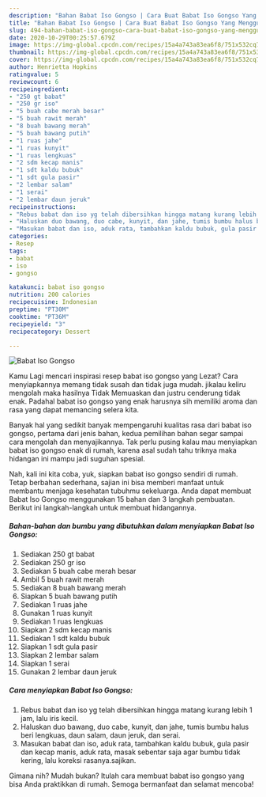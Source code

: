 ```yaml
---
description: "Bahan Babat Iso Gongso | Cara Buat Babat Iso Gongso Yang Menggugah Selera"
title: "Bahan Babat Iso Gongso | Cara Buat Babat Iso Gongso Yang Menggugah Selera"
slug: 494-bahan-babat-iso-gongso-cara-buat-babat-iso-gongso-yang-menggugah-selera
date: 2020-10-29T00:25:57.679Z
image: https://img-global.cpcdn.com/recipes/15a4a743a83ea6f8/751x532cq70/babat-iso-gongso-foto-resep-utama.jpg
thumbnail: https://img-global.cpcdn.com/recipes/15a4a743a83ea6f8/751x532cq70/babat-iso-gongso-foto-resep-utama.jpg
cover: https://img-global.cpcdn.com/recipes/15a4a743a83ea6f8/751x532cq70/babat-iso-gongso-foto-resep-utama.jpg
author: Henrietta Hopkins
ratingvalue: 5
reviewcount: 6
recipeingredient:
- "250 gt babat"
- "250 gr iso"
- "5 buah cabe merah besar"
- "5 buah rawit merah"
- "8 buah bawang merah"
- "5 buah bawang putih"
- "1 ruas jahe"
- "1 ruas kunyit"
- "1 ruas lengkuas"
- "2 sdm kecap manis"
- "1 sdt kaldu bubuk"
- "1 sdt gula pasir"
- "2 lembar salam"
- "1 serai"
- "2 lembar daun jeruk"
recipeinstructions:
- "Rebus babat dan iso yg telah dibersihkan hingga matang kurang lebih 1 jam, lalu iris kecil."
- "Haluskan duo bawang, duo cabe, kunyit, dan jahe, tumis bumbu halus beri lengkuas, daun salam, daun jeruk, dan serai."
- "Masukan babat dan iso, aduk rata, tambahkan kaldu bubuk, gula pasir dan kecap manis, aduk rata, masak sebentar saja agar bumbu tidak kering, lalu koreksi rasanya.sajikan."
categories:
- Resep
tags:
- babat
- iso
- gongso

katakunci: babat iso gongso 
nutrition: 200 calories
recipecuisine: Indonesian
preptime: "PT30M"
cooktime: "PT36M"
recipeyield: "3"
recipecategory: Dessert

---
```



![Babat Iso Gongso](https://img-global.cpcdn.com/recipes/15a4a743a83ea6f8/751x532cq70/babat-iso-gongso-foto-resep-utama.jpg)

Kamu Lagi mencari inspirasi resep babat iso gongso yang Lezat? Cara menyiapkannya memang tidak susah dan tidak juga mudah. jikalau keliru mengolah maka hasilnya Tidak Memuaskan dan justru cenderung tidak enak. Padahal babat iso gongso yang enak harusnya sih memiliki aroma dan rasa yang dapat memancing selera kita.



Banyak hal yang sedikit banyak mempengaruhi kualitas rasa dari babat iso gongso, pertama dari jenis bahan, kedua pemilihan bahan segar sampai cara mengolah dan menyajikannya. Tak perlu pusing kalau mau menyiapkan babat iso gongso enak di rumah, karena asal sudah tahu triknya maka hidangan ini mampu jadi suguhan spesial.


Nah, kali ini kita coba, yuk, siapkan babat iso gongso sendiri di rumah. Tetap berbahan sederhana, sajian ini bisa memberi manfaat untuk membantu menjaga kesehatan tubuhmu sekeluarga. Anda dapat membuat Babat Iso Gongso menggunakan 15 bahan dan 3 langkah pembuatan. Berikut ini langkah-langkah untuk membuat hidangannya.

<!--inarticleads1-->

##### Bahan-bahan dan bumbu yang dibutuhkan dalam menyiapkan Babat Iso Gongso:

1. Sediakan 250 gt babat
1. Sediakan 250 gr iso
1. Sediakan 5 buah cabe merah besar
1. Ambil 5 buah rawit merah
1. Sediakan 8 buah bawang merah
1. Siapkan 5 buah bawang putih
1. Sediakan 1 ruas jahe
1. Gunakan 1 ruas kunyit
1. Sediakan 1 ruas lengkuas
1. Siapkan 2 sdm kecap manis
1. Sediakan 1 sdt kaldu bubuk
1. Siapkan 1 sdt gula pasir
1. Siapkan 2 lembar salam
1. Siapkan 1 serai
1. Gunakan 2 lembar daun jeruk




<!--inarticleads2-->

##### Cara menyiapkan Babat Iso Gongso:

1. Rebus babat dan iso yg telah dibersihkan hingga matang kurang lebih 1 jam, lalu iris kecil.
1. Haluskan duo bawang, duo cabe, kunyit, dan jahe, tumis bumbu halus beri lengkuas, daun salam, daun jeruk, dan serai.
1. Masukan babat dan iso, aduk rata, tambahkan kaldu bubuk, gula pasir dan kecap manis, aduk rata, masak sebentar saja agar bumbu tidak kering, lalu koreksi rasanya.sajikan.




Gimana nih? Mudah bukan? Itulah cara membuat babat iso gongso yang bisa Anda praktikkan di rumah. Semoga bermanfaat dan selamat mencoba!
